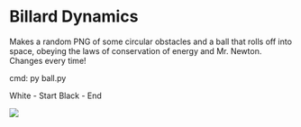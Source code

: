 # Billard Dynamics

Makes a random PNG of some circular obstacles and a ball that rolls off into space, obeying the laws of conservation of energy and Mr. Newton.
Changes every time!

cmd: py ball.py

White - Start
Black - End

![](ballPath.png)
